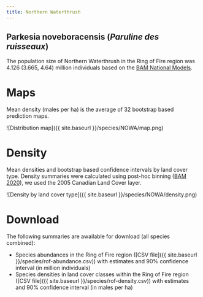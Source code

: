 ```yaml
---
title: Northern Waterthrush
---
```


<h2>Parkesia noveboracensis (<em>Paruline des ruisseaux</em>)</h2>

The population size of Northern Waterthrush in the Ring of Fire region was 4.126 (3.665, 4.64) million individuals based on the [BAM National Models](https://dx.doi.org/10.5281/zenodo.4018335).

# Maps

Mean density (males per ha) is the average of 32 bootstrap based prediction maps.

![Distribution map]({{ site.baseurl }}/species/NOWA/map.png)

# Density

Mean densities and bootstrap based confidence intervals by land cover type.
Density summaries were calculated using post-hoc binning ([BAM 2020](https://dx.doi.org/10.5281/zenodo.4018335)), we used the 2005 Canadian Land Cover layer.

![Density by land cover type]({{ site.baseurl }}/species/NOWA/density.png)

# Download

The following summaries are awailable for download (all species combined):

- Species abundances in the Ring of Fire region ([CSV file]({{ site.baseurl }}/species/rof-abundance.csv))
with estimates and 90% confidence interval (in million individuals)
- Species densities in land cover classes within the Ring of Fire region ([CSV file]({{ site.baseurl }}/species/rof-density.csv))
with estimates and 90% confidence interval (in males per ha)


